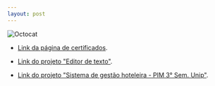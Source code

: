 ```yaml
---
layout: post
---
```

![Octocat](https://github.githubassets.com/images/icons/emoji/octocat.png)

- [Link da página de certificados](./another-page.html).





- [Link do projeto "Editor de texto"](./docs/editor_de_texto).


- [Link do projeto "Sistema de gestão hoteleira - PIM 3° Sem. Unip"](./docs/gestao_hoteleira).
